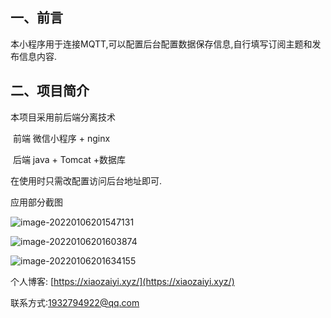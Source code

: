 

## 一、前言

本小程序用于连接MQTT,可以配置后台配置数据保存信息,自行填写订阅主题和发布信息内容.

## 二、项目简介

本项目采用前后端分离技术

​	前端 微信小程序 + nginx

​	后端 java + Tomcat +数据库

在使用时只需改配置访问后台地址即可.

应用部分截图

![image-20220106201547131](https://gitee.com/xiao-zaiyi/blog-images/raw/master/blog-images/images1/image-20220106201547131.png)

![image-20220106201603874](https://gitee.com/xiao-zaiyi/blog-images/raw/master/blog-images/images1/image-20220106201603874.png)

![image-20220106201634155](https://gitee.com/xiao-zaiyi/blog-images/raw/master/blog-images/images1/image-20220106201634155.png)

个人博客: [https://xiaozaiyi.xyz/](https://xiaozaiyi.xyz/)

联系方式:1932794922@qq.com
